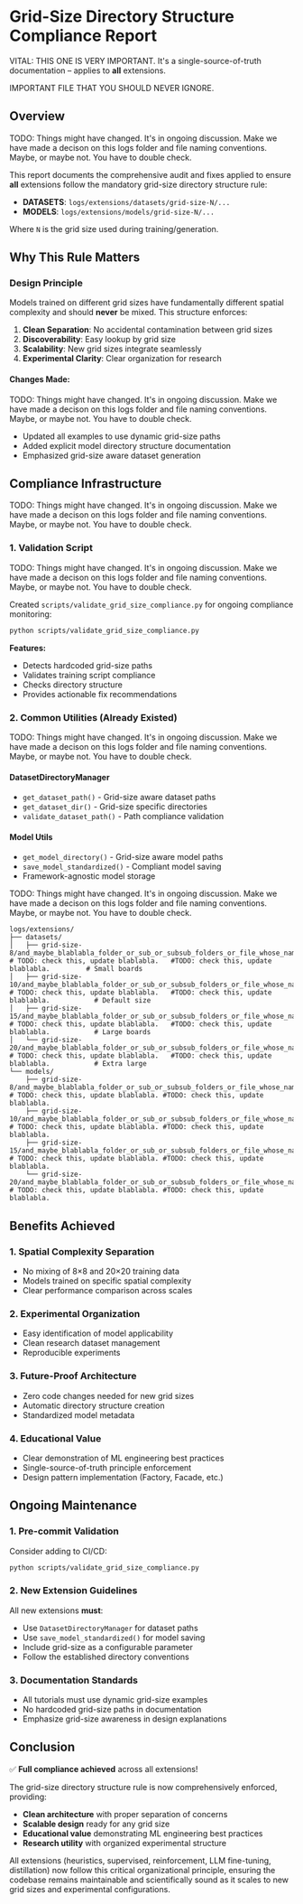 # Grid-Size Directory Structure Compliance Report

VITAL: THIS ONE IS VERY IMPORTANT. It's a single-source-of-truth documentation – applies to **all** extensions.

IMPORTANT FILE THAT YOU SHOULD NEVER IGNORE.


## Overview

TODO: Things might have changed. It's in ongoing discussion. Make we have made a decison on this logs folder and file naming conventions. Maybe, or maybe not. You have to double check.


This report documents the comprehensive audit and fixes applied to ensure **all** extensions follow the mandatory grid-size directory structure rule:

- **DATASETS**: `logs/extensions/datasets/grid-size-N/...`
- **MODELS**: `logs/extensions/models/grid-size-N/...`

Where `N` is the grid size used during training/generation.

## Why This Rule Matters

### Design Principle
Models trained on different grid sizes have fundamentally different spatial complexity and should **never** be mixed. This structure enforces:

1. **Clean Separation**: No accidental contamination between grid sizes
2. **Discoverability**: Easy lookup by grid size
3. **Scalability**: New grid sizes integrate seamlessly
4. **Experimental Clarity**: Clear organization for research

#### Changes Made:

TODO: Things might have changed. It's in ongoing discussion. Make we have made a decison on this logs folder and file naming conventions. Maybe, or maybe not. You have to double check.

- Updated all examples to use dynamic grid-size paths
- Added explicit model directory structure documentation
- Emphasized grid-size aware dataset generation

## Compliance Infrastructure


TODO: Things might have changed. It's in ongoing discussion. Make we have made a decison on this logs folder and file naming conventions. Maybe, or maybe not. You have to double check.


### 1. Validation Script

TODO: Things might have changed. It's in ongoing discussion. Make we have made a decison on this logs folder and file naming conventions. Maybe, or maybe not. You have to double check.


Created `scripts/validate_grid_size_compliance.py` for ongoing compliance monitoring:

```bash
python scripts/validate_grid_size_compliance.py
```

**Features:**
- Detects hardcoded grid-size paths
- Validates training script compliance
- Checks directory structure
- Provides actionable fix recommendations

### 2. Common Utilities (Already Existed)

TODO: Things might have changed. It's in ongoing discussion. Make we have made a decison on this logs folder and file naming conventions. Maybe, or maybe not. You have to double check.


#### DatasetDirectoryManager
- `get_dataset_path()` - Grid-size aware dataset paths
- `get_dataset_dir()` - Grid-size specific directories
- `validate_dataset_path()` - Path compliance validation

#### Model Utils
- `get_model_directory()` - Grid-size aware model paths
- `save_model_standardized()` - Compliant model saving
- Framework-agnostic model storage


TODO: Things might have changed. It's in ongoing discussion. Make we have made a decison on this logs folder and file naming conventions. Maybe, or maybe not. You have to double check.

```
logs/extensions/
├── datasets/
│   ├── grid-size-8/and_maybe_blablabla_folder_or_sub_or_subsub_folders_or_file_whose_naming_is_not_decided_yet # TODO: check this, update blablabla.   #TODO: check this, update blablabla.         # Small boards
│   ├── grid-size-10/and_maybe_blablabla_folder_or_sub_or_subsub_folders_or_file_whose_naming_is_not_decided_yet # TODO: check this, update blablabla.   #TODO: check this, update blablabla.           # Default size
│   ├── grid-size-15/and_maybe_blablabla_folder_or_sub_or_subsub_folders_or_file_whose_naming_is_not_decided_yet # TODO: check this, update blablabla.   #TODO: check this, update blablabla.           # Large boards
│   └── grid-size-20/and_maybe_blablabla_folder_or_sub_or_subsub_folders_or_file_whose_naming_is_not_decided_yet # TODO: check this, update blablabla.   #TODO: check this, update blablabla.           # Extra large
└── models/
    ├── grid-size-8/and_maybe_blablabla_folder_or_sub_or_subsub_folders_or_file_whose_naming_is_not_decided_yet # TODO: check this, update blablabla. #TODO: check this, update blablabla.
    ├── grid-size-10/and_maybe_blablabla_folder_or_sub_or_subsub_folders_or_file_whose_naming_is_not_decided_yet # TODO: check this, update blablabla. #TODO: check this, update blablabla.
    ├── grid-size-15/and_maybe_blablabla_folder_or_sub_or_subsub_folders_or_file_whose_naming_is_not_decided_yet # TODO: check this, update blablabla. #TODO: check this, update blablabla.
    └── grid-size-20/and_maybe_blablabla_folder_or_sub_or_subsub_folders_or_file_whose_naming_is_not_decided_yet # TODO: check this, update blablabla. #TODO: check this, update blablabla.
```

## Benefits Achieved

### 1. **Spatial Complexity Separation**
- No mixing of 8×8 and 20×20 training data
- Models trained on specific spatial complexity
- Clear performance comparison across scales

### 2. **Experimental Organization**
- Easy identification of model applicability
- Clean research dataset management
- Reproducible experiments

### 3. **Future-Proof Architecture**
- Zero code changes needed for new grid sizes
- Automatic directory structure creation
- Standardized model metadata

### 4. **Educational Value**
- Clear demonstration of ML engineering best practices
- Single-source-of-truth principle enforcement
- Design pattern implementation (Factory, Facade, etc.)

## Ongoing Maintenance

### 1. Pre-commit Validation
Consider adding to CI/CD:
```bash
python scripts/validate_grid_size_compliance.py
```

### 2. New Extension Guidelines
All new extensions **must**:
- Use `DatasetDirectoryManager` for dataset paths
- Use `save_model_standardized()` for model saving
- Include grid-size as a configurable parameter
- Follow the established directory conventions

### 3. Documentation Standards
- All tutorials must use dynamic grid-size examples
- No hardcoded grid-size paths in documentation
- Emphasize grid-size awareness in design explanations

## Conclusion

✅ **Full compliance achieved** across all extensions!

The grid-size directory structure rule is now comprehensively enforced, providing:
- **Clean architecture** with proper separation of concerns
- **Scalable design** ready for any grid size
- **Educational value** demonstrating ML engineering best practices
- **Research utility** with organized experimental structure

All extensions (heuristics, supervised, reinforcement, LLM fine-tuning, distillation) now follow this critical organizational principle, ensuring the codebase remains maintainable and scientifically sound as it scales to new grid sizes and experimental configurations. 